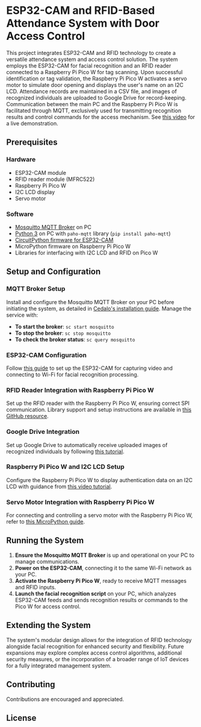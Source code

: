 # ESP32-CAM and RFID-Based Attendance System with Door Access Control

This project integrates ESP32-CAM and RFID technology to create a versatile attendance system and access control solution. The system employs the ESP32-CAM for facial recognition and an RFID reader connected to a Raspberry Pi Pico W for tag scanning. Upon successful identification or tag validation, the Raspberry Pi Pico W activates a servo motor to simulate door opening and displays the user's name on an I2C LCD. Attendance records are maintained in a CSV file, and images of recognized individuals are uploaded to Google Drive for record-keeping. Communication between the main PC and the Raspberry Pi Pico W is facilitated through MQTT, exclusively used for transmitting recognition results and control commands for the access mechanism.
See [this video](https://youtu.be/rm8MsGPP1t8) for a live demonstration.

## Prerequisites

### Hardware
- ESP32-CAM module
- RFID reader module (MFRC522)
- Raspberry Pi Pico W
- I2C LCD display
- Servo motor

### Software
- [Mosquitto MQTT Broker](https://mosquitto.org/download/) on PC
- [Python 3](https://www.python.org/downloads/) on PC with `paho-mqtt` library (`pip install paho-mqtt`)
- [CircuitPython firmware for ESP32-CAM](https://circuitpython.org/board/esp32cam/)
- MicroPython firmware on Raspberry Pi Pico W
- Libraries for interfacing with I2C LCD and RFID on Pico W

## Setup and Configuration

### MQTT Broker Setup
Install and configure the Mosquitto MQTT Broker on your PC before initiating the system, as detailed in [Cedalo's installation guide](https://cedalo.com/blog/how-to-install-mosquitto-mqtt-broker-on-windows/). Manage the service with:
- **To start the broker**: `sc start mosquitto`
- **To stop the broker**: `sc stop mosquitto`
- **To check the broker status**: `sc query mosquitto`

### ESP32-CAM Configuration
Follow [this guide](https://how2electronics.com/face-recognition-based-attendance-system-using-esp32-cam/) to set up the ESP32-CAM for capturing video and connecting to Wi-Fi for facial recognition processing.

### RFID Reader Integration with Raspberry Pi Pico W
Set up the RFID reader with the Raspberry Pi Pico W, ensuring correct SPI communication. Library support and setup instructions are available in [this GitHub resource](https://github.com/wendlers/micropython-mfrc522).

### Google Drive Integration
Set up Google Drive to automatically receive uploaded images of recognized individuals by following [this tutorial](https://how2electronics.com/how-to-send-esp32-cam-captured-image-to-google-drive/).

### Raspberry Pi Pico W and I2C LCD Setup
Configure the Raspberry Pi Pico W to display authentication data on an I2C LCD with guidance from [this video tutorial](https://youtu.be/bXLgxEcT1QU?si=CtYzVgTlwoT3zRW1).

### Servo Motor Integration with Raspberry Pi Pico W
For connecting and controlling a servo motor with the Raspberry Pi Pico W, refer to [this MicroPython guide](https://www.hackster.io/raspberry-pi/projects).

## Running the System

1. **Ensure the Mosquitto MQTT Broker** is up and operational on your PC to manage communications.
2. **Power on the ESP32-CAM**, connecting it to the same Wi-Fi network as your PC.
3. **Activate the Raspberry Pi Pico W**, ready to receive MQTT messages and RFID inputs.
4. **Launch the facial recognition script** on your PC, which analyzes ESP32-CAM feeds and sends recognition results or commands to the Pico W for access control.

## Extending the System

The system's modular design allows for the integration of RFID technology alongside facial recognition for enhanced security and flexibility. Future expansions may explore complex access control algorithms, additional security measures, or the incorporation of a broader range of IoT devices for a fully integrated management system.

## Contributing
Contributions are encouraged and appreciated.

## License
